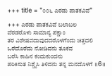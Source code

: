 +++
title = "೦೦೬ ಎರಡು ಪಾತಕವಿವೆ"

+++
ಎರಡು ಪಾತಕವಿವೆ ಬಲಾಬಲ  
ವೆರಡರೊಳು ಸಾಮಾನ್ಯ ಪಕ್ಷಾಂ  
ತರ ವಿಶೇಷವದಾವುದದರೊಳಗೆಂದು ಚಿತ್ತದಲಿ  
ಒರೆದೊರೆದು ನೋಡಿದನು ತೂಕವ  
ಬರೆಸಿ ಕಾಹಿನ ಕಂದುಕುಂದನು  
ಪರಿಕಿಸುತ ನಿಶ್ಚೈಸಿ ತಿಳಿದನು ತನ್ನ ಮನದೊಳಗೆ     ॥6॥